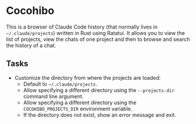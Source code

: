 # Cocohibo

This is a browser of Claude Code history (that normally lives in
`~/.claude/projects`) written in Rust using Ratatui. It allows you to view the
list of projects, view the chats of one project and then to browse and search
the history of a chat.

## Tasks

- Customize the directory from where the projects are loaded:
  - Default to `~/.claude/projects`.
  - Allow specifying a different directory using the `--projects-dir` command line
    argument.
  - Allow specifying a different directory using the `COCOHIBO_PROJECTS_DIR`
    environment variable.
  - If the directory does not exist, show an error message and exit.
